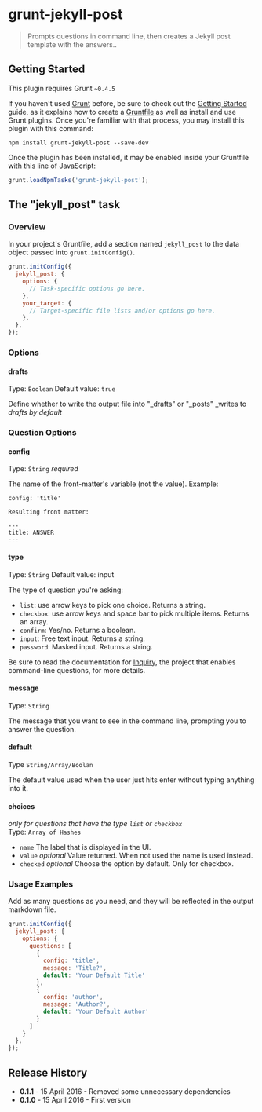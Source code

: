 # grunt-jekyll-post

> Prompts questions in command line, then creates a Jekyll post template with the answers..

## Getting Started
This plugin requires Grunt `~0.4.5`

If you haven't used [Grunt](http://gruntjs.com/) before, be sure to check out the [Getting Started](http://gruntjs.com/getting-started) guide, as it explains how to create a [Gruntfile](http://gruntjs.com/sample-gruntfile) as well as install and use Grunt plugins. Once you're familiar with that process, you may install this plugin with this command:

```shell
npm install grunt-jekyll-post --save-dev
```

Once the plugin has been installed, it may be enabled inside your Gruntfile with this line of JavaScript:

```js
grunt.loadNpmTasks('grunt-jekyll-post');
```

## The "jekyll_post" task

### Overview
In your project's Gruntfile, add a section named `jekyll_post` to the data object passed into `grunt.initConfig()`.

```js
grunt.initConfig({
  jekyll_post: {
    options: {
      // Task-specific options go here.
    },
    your_target: {
      // Target-specific file lists and/or options go here.
    },
  },
});
```

### Options

#### drafts
Type: `Boolean`
Default value: `true`

Define whether to write the output file into "_drafts" or "_posts"
_writes to _drafts by default_

### Question Options

#### config
Type: `String` _required_

The name of the front-matter's variable (not the value).
Example: 
```
config: 'title'

Resulting front matter:

---
title: ANSWER
---
```

#### type
Type: `String`
Default value: input

The type of question you're asking:

* `list`: use arrow keys to pick one choice. Returns a string.
* `checkbox`: use arrow keys and space bar to pick multiple items. Returns an array.
* `confirm`: Yes/no. Returns a boolean.
* `input`: Free text input. Returns a string.
* `password`: Masked input. Returns a string.

Be sure to read the documentation for [Inquiry](https://github.com/SBoudrias/Inquirer.js), the project that enables command-line questions, for more details.

#### message
Type: `String`

The message that you want to see in the command line, prompting you to answer the question.

#### default
Type `String/Array/Boolan`

The default value used when the user just hits enter without typing anything into it.

#### choices
_only for questions that have the type `list` or `checkbox`_  
Type: `Array of Hashes`

* `name` The label that is displayed in the UI.
* `value` _optional_ Value returned. When not used the name is used instead.
* `checked` _optional_ Choose the option by default. Only for checkbox.

### Usage Examples

Add as many questions as you need, and they will be reflected in the output markdown file.

```js
grunt.initConfig({
  jekyll_post: {
    options: {
      questions: [
        {
          config: 'title',
          message: 'Title?',
          default: 'Your Default Title'
        },
        {
          config: 'author',
          message: 'Author?',
          default: 'Your Default Author'
        }
      ]
    }
  },
});
```

## Release History
* __0.1.1__ - 15 April 2016 - Removed some unnecessary dependencies
* __0.1.0__ - 15 April 2016 - First version